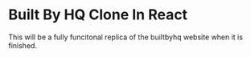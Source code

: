 # Built By HQ Clone In React

This will be a fully funcitonal replica of the builtbyhq website when it is finished.

